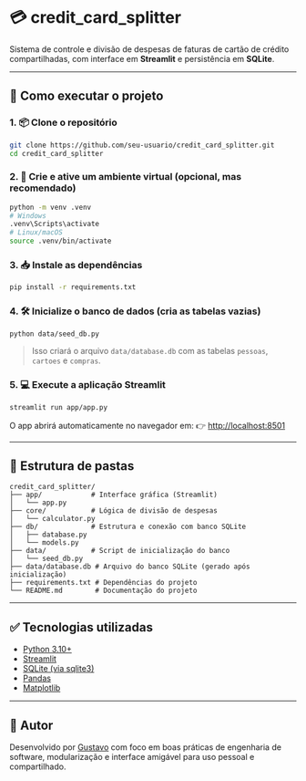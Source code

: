 # 💳 credit_card_splitter

Sistema de controle e divisão de despesas de faturas de cartão de crédito compartilhadas, com interface em **Streamlit** e persistência em **SQLite**.

---

## 🚀 Como executar o projeto

### 1. 📦 Clone o repositório

```bash
git clone https://github.com/seu-usuario/credit_card_splitter.git
cd credit_card_splitter
```

### 2. 🐍 Crie e ative um ambiente virtual (opcional, mas recomendado)

```bash
python -m venv .venv
# Windows
.venv\Scripts\activate
# Linux/macOS
source .venv/bin/activate
```

### 3. 📥 Instale as dependências

```bash
pip install -r requirements.txt
```

### 4. 🛠️ Inicialize o banco de dados (cria as tabelas vazias)

```bash
python data/seed_db.py
```

> Isso criará o arquivo `data/database.db` com as tabelas `pessoas`, `cartoes` e `compras`.

### 5. 💻 Execute a aplicação Streamlit

```bash
streamlit run app/app.py
```

O app abrirá automaticamente no navegador em:
👉 [http://localhost:8501](http://localhost:8501)

---

## 📂 Estrutura de pastas

```
credit_card_splitter/
├── app/            # Interface gráfica (Streamlit)
│   └── app.py
├── core/           # Lógica de divisão de despesas
│   └── calculator.py
├── db/             # Estrutura e conexão com banco SQLite
│   ├── database.py
│   └── models.py
├── data/           # Script de inicialização do banco
│   └── seed_db.py
├── data/database.db # Arquivo do banco SQLite (gerado após inicialização)
├── requirements.txt # Dependências do projeto
└── README.md        # Documentação do projeto
```

---

## ✅ Tecnologias utilizadas

- [Python 3.10+](https://www.python.org/)
- [Streamlit](https://streamlit.io/)
- [SQLite (via sqlite3)](https://www.sqlite.org/)
- [Pandas](https://pandas.pydata.org/)
- [Matplotlib](https://matplotlib.org/)

---

## 📌 Autor

Desenvolvido por [Gustavo](https://github.com/dataPalacio) com foco em boas práticas de engenharia de software, modularização e interface amigável para uso pessoal e compartilhado.

